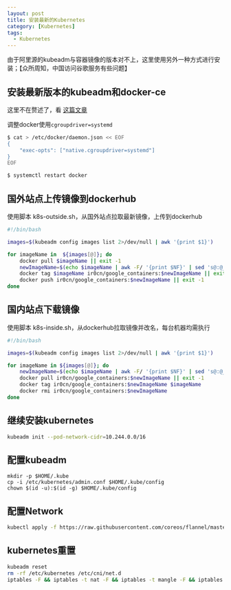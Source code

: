 ```yaml
---
layout: post
title: 安装最新的Kubernetes
category: [Kubernetes]
tags:
  - Kubernetes
---
```


由于阿里源的kubeadm与容器镜像的版本对不上，这里使用另外一种方式进行安装；【众所周知，中国访问谷歌服务有些问题】

 <!--more-->

## 安装最新版本的kubeadm和docker-ce

这里不在赘述了，看 [这篇文章](/kubernetes/2020/02/19/quick-install-kubernetes/)


调整docker使用`cgroupdriver=systemd`

```bash
$ cat > /etc/docker/daemon.json << EOF
{
    "exec-opts": ["native.cgroupdriver=systemd"]
}
EOF

$ systemctl restart docker
```


## 国外站点上传镜像到dockerhub

使用脚本 k8s-outside.sh，从国外站点拉取最新镜像，上传到dockerhub

```bash
#!/bin/bash

images=$(kubeadm config images list 2>/dev/null | awk '{print $1}')

for imageName in  ${images[@]}; do
    docker pull $imageName || exit -1
    newImageName=$(echo $imageName | awk -F/ '{print $NF}' | sed 's@:@__@')
    docker tag $imageName ir0cn/google_containers:$newImageName || exit -1
    docker push ir0cn/google_containers:$newImageName || exit -1
done
```



## 国内站点下载镜像

使用脚本 k8s-inside.sh，从dockerhub拉取镜像并改名，每台机器均需执行

```bash
#!/bin/bash

images=$(kubeadm config images list 2>/dev/null | awk '{print $1}')

for imageName in ${images[@]}; do
    newImageName=$(echo $imageName | awk -F/ '{print $NF}' | sed 's@:@__@')
    docker pull ir0cn/google_containers:$newImageName || exit -1
    docker tag ir0cn/google_containers:$newImageName $imageName
    docker rmi ir0cn/google_containers:$newImageName
done
```



## 继续安装kubernetes

```bash
kubeadm init --pod-network-cidr=10.244.0.0/16
```



## 配置kubeadm

```bas
mkdir -p $HOME/.kube
cp -i /etc/kubernetes/admin.conf $HOME/.kube/config
chown $(id -u):$(id -g) $HOME/.kube/config
```



## 配置Network

```bash
kubectl apply -f https://raw.githubusercontent.com/coreos/flannel/master/Documentation/kube-flannel.yml
```


## kubernetes重置

```bash
kubeadm reset
rm -rf /etc/kubernetes /etc/cni/net.d
iptables -F && iptables -t nat -F && iptables -t mangle -F && iptables -X
```